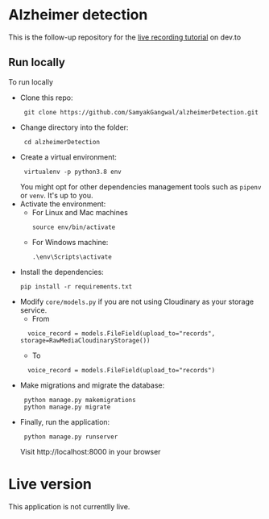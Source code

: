 # Alzheimer detection

This is the follow-up repository for the [live recording tutorial](https://dev.to/sirneij/django-and-ajax-building-a-recording-application-4j0a) on dev.to

## Run locally

To run locally

- Clone this repo:
  ```
   git clone https://github.com/SamyakGangwal/alzheimerDetection.git
  ```
- Change directory into the folder:
  ```
   cd alzheimerDetection
  ```
- Create a virtual environment:
  ```
   virtualenv -p python3.8 env
  ```
  You might opt for other dependencies management tools such as `pipenv` or `venv`. It's up to you.
- Activate the environment:
  - For Linux and Mac machines
    ```
    source env/bin/activate
    ```
  - For Windows machine:
    ```
    .\env\Scripts\activate
    ```
- Install the dependencies:
  ```
  pip install -r requirements.txt
  ```
- Modify `core/models.py` if you are not using Cloudinary as your storage service.
  - From
  ```
    voice_record = models.FileField(upload_to="records", storage=RawMediaCloudinaryStorage())
  ```
  - To
  ```
    voice_record = models.FileField(upload_to="records")
  ```
- Make migrations and migrate the database:
  ```
   python manage.py makemigrations
   python manage.py migrate
  ```
- Finally, run the application:
  ```
   python manage.py runserver
  ```
  Visit http://localhost:8000 in your browser

# Live version

This application is not currentlly live.

<!-- [here](https://django-record.herokuapp.com/) -->
